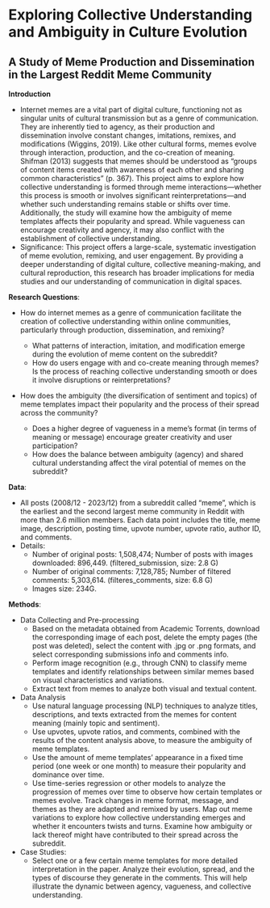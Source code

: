 # Exploring Collective Understanding and Ambiguity in Culture Evolution  
## A Study of Meme Production and Dissemination in the Largest Reddit Meme Community

**Introduction**
* Internet memes are a vital part of digital culture, functioning not as singular units of cultural transmission but as a genre of communication. They are inherently tied to agency, as their production and dissemination involve constant changes, imitations, remixes, and modifications (Wiggins, 2019). Like other cultural forms, memes evolve through interaction, production, and the co-creation of meaning. Shifman (2013) suggests that memes should be understood as “groups of content items created with awareness of each other and sharing common characteristics” (p. 367). This project aims to explore how collective understanding is formed through meme interactions—whether this process is smooth or involves significant reinterpretations—and whether such understanding remains stable or shifts over time. Additionally, the study will examine how the ambiguity of meme templates affects their popularity and spread. While vagueness can encourage creativity and agency, it may also conflict with the establishment of collective understanding.   
* Significance: This project offers a large-scale, systematic investigation of meme evolution, remixing, and user engagement. By providing a deeper understanding of digital culture, collective meaning-making, and cultural reproduction, this research has broader implications for media studies and our understanding of communication in digital spaces.

**Research Questions**:  
  * How do internet memes as a genre of communication facilitate the creation of collective understanding within online communities, particularly through production, dissemination, and remixing?  
    * What patterns of interaction, imitation, and modification emerge during the evolution of meme content on the subreddit?  
    * How do users engage with and co-create meaning through memes? Is the process of reaching collective understanding smooth or does it involve disruptions or reinterpretations?  

  * How does the ambiguity (the diversification of sentiment and topics) of meme templates impact their popularity and the process of their spread across the community?  
    * Does a higher degree of vagueness in a meme’s format (in terms of meaning or message) encourage greater creativity and user participation?  
    * How does the balance between ambiguity (agency) and shared cultural understanding affect the viral potential of memes on the subreddit?  


**Data**:    
  * All posts (2008/12 - 2023/12) from a subreddit called “meme”, which is the earliest and the second largest meme community in Reddit with more than 2.6 million members. Each data point includes the title, meme image, description, posting time, upvote number, upvote ratio, author ID, and comments.
  * Details:
    * Number of original posts: 1,508,474; Number of posts with images downloaded: 896,449. (filtered_submission, size: 2.8 G)  
    * Number of original comments: 7,128,785; Number of filtered comments: 5,303,614. (filteres_comments, size: 6.8 G)  
    * Images size: 234G.   
   

   
**Methods**:  
  * Data Collecting and Pre-processing  
    * Based on the metadata obtained from Academic Torrents, download the corresponding image of each post, delete the empty pages (the post was deleted), select the content with .jpg or .png formats, and select corresponding submissions info and comments info.
    * Perform image recognition (e.g., through CNN) to classify meme templates and identify relationships between similar memes based on visual characteristics and variations.
    * Extract text from memes to analyze both visual and textual content.
  * Data Analysis
    * Use natural language processing (NLP) techniques to analyze titles, descriptions, and texts extracted from the memes for content meaning (mainly topic and sentiment).
    * Use upvotes, upvote ratios, and comments, combined with the results of the content analysis above, to measure the ambiguity of meme templates.
    * Use the amount of meme templates’ appearance in a fixed time period (one week or one month) to measure their popularity and dominance over time.
    * Use time-series regression or other models to analyze the progression of memes over time to observe how certain templates or memes evolve. Track changes in meme format, message, and themes as they are adapted and remixed by users. Map out meme variations to explore how collective understanding emerges and whether it encounters twists and turns. Examine how ambiguity or lack thereof might have contributed to their spread across the subreddit.  
  * Case Studies:
    * Select one or a few certain meme templates for more detailed interpretation in the paper. Analyze their evolution, spread, and the types of discourse they generate in the comments. This will help illustrate the dynamic between agency, vagueness, and collective understanding.  

